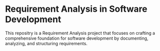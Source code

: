 # Requirement Analysis in Software Development
This repositry is a Requirement Analysis project that focuses on crafting a comprehensive foundation for software development by documenting, analyzing, and structuring requirements.
